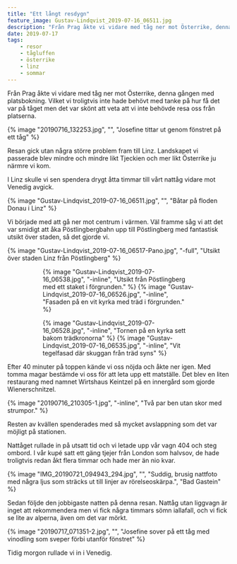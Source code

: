 ```yaml
---
title: "Ett långt resdygn"
feature_image: Gustav-Lindqvist_2019-07-16_06511.jpg
description: "Från Prag åkte vi vidare med tåg ner mot Österrike, denna gången med platsbokning. Vilket vi troligtvis inte hade behövt med tanke på hur…"
date: 2019-07-17
tags:
    - resor
    - tågluffen
    - österrike
    - linz
    - sommar
---
```


Från Prag åkte vi vidare med tåg ner mot Österrike, denna gången med platsbokning. Vilket vi troligtvis inte hade behövt med tanke på hur få det var på tåget men det var skönt att veta att vi inte behövde resa oss från platserna.

{% image "20190716_132253.jpg", "", "Josefine tittar ut genom fönstret på ett tåg" %}

Resan gick utan några större problem fram till Linz. Landskapet vi passerade blev mindre och mindre likt Tjeckien och mer likt Österrike ju närmre vi kom.

I Linz skulle vi sen spendera drygt åtta timmar till vårt nattåg vidare mot Venedig avgick.

{% image "Gustav-Lindqvist_2019-07-16_06511.jpg", "", "Båtar på floden Donau i Linz" %}

Vi började med att gå ner mot centrum i värmen. Väl framme såg vi att det var smidigt att åka Pöstlingbergbahn upp till Pöstlingberg med fantastisk utsikt över staden, så det gjorde vi.

{% image "Gustav-Lindqvist_2019-07-16_06517-Pano.jpg", "-full", "Utsikt över staden Linz från Pöstlingberg" %}

<figure class="gallery -wide">
	<figure class="gallery-row">
		{% image "Gustav-Lindqvist_2019-07-16_06538.jpg", "-inline", "Utsikt från Pöstlingberg med ett staket i förgrunden." %}
		{% image "Gustav-Lindqvist_2019-07-16_06526.jpg", "-inline", "Fasaden på en vit kyrka med träd i förgrunden." %}
	</figure>
	<figure class="gallery-row">
		{% image "Gustav-Lindqvist_2019-07-16_06528.jpg", "-inline", "Tornen på en kyrka sett bakom trädkronorna" %}
		{% image "Gustav-Lindqvist_2019-07-16_06535.jpg", "-inline", "Vit tegelfasad där skuggan från träd syns" %}
	</figure>
</figure>

Efter 40 minuter på toppen kände vi oss nöjda och åkte ner igen. Med tomma magar bestämde vi oss för att leta upp ett matställe. Det blev en liten restaurang med namnet Wirtshaus Keintzel på en innergård som gjorde Wienerschnitzel.

{% image "20190716_210305-1.jpg", "-inline", "Två par ben utan skor med strumpor." %}

Resten av kvällen spenderades med så mycket avslappning som det var möjligt på stationen.

Nattåget rullade in på utsatt tid och vi letade upp vår vagn 404 och steg ombord. I vår kupé satt ett gäng tjejer från London som halvsov, de hade troligtvis redan åkt flera timmar och hade mer än nio kvar.

{% image "IMG_20190721_094943_294.jpg", "", "Suddig, brusig nattfoto med några ljus som sträcks ut till linjer av rörelseoskärpa.", "Bad Gastein" %}

Sedan följde den jobbigaste natten på denna resan. Nattåg utan liggvagn är inget att rekommendera men vi fick några timmars sömn iallafall, och vi fick se lite av alperna, även om det var mörkt.

{% image "20190717_071351-2.jpg", "", "Josefine sover på ett tåg med vinodling som sveper förbi utanför fönstret" %}

Tidig morgon rullade vi in i Venedig.

